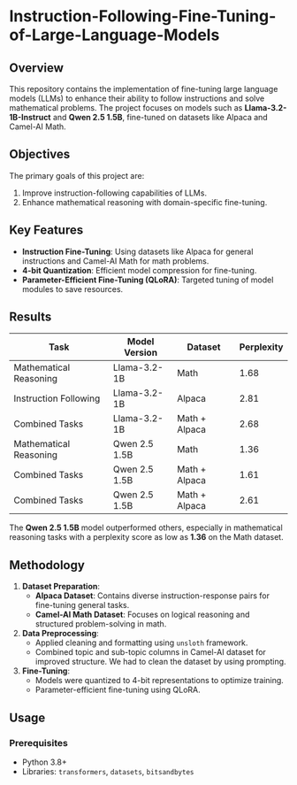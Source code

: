 # Instruction-Following-Fine-Tuning-of-Large-Language-Models

## Overview
This repository contains the implementation of fine-tuning large language models (LLMs) to enhance their ability to follow instructions and solve mathematical problems. The project focuses on models such as **Llama-3.2-1B-Instruct** and **Qwen 2.5 1.5B**, fine-tuned on datasets like Alpaca and Camel-AI Math.

## Objectives
The primary goals of this project are:
1. Improve instruction-following capabilities of LLMs.
2. Enhance mathematical reasoning with domain-specific fine-tuning.

## Key Features
- **Instruction Fine-Tuning**: Using datasets like Alpaca for general instructions and Camel-AI Math for math problems.
- **4-bit Quantization**: Efficient model compression for fine-tuning.
- **Parameter-Efficient Fine-Tuning (QLoRA)**: Targeted tuning of model modules to save resources.

## Results
| Task                   | Model Version    | Dataset              | Perplexity |
|------------------------|------------------|----------------------|------------|
| Mathematical Reasoning | Llama-3.2-1B     | Math                 | 1.68       |
| Instruction Following  | Llama-3.2-1B     | Alpaca               | 2.81       |
| Combined Tasks         | Llama-3.2-1B     | Math + Alpaca        | 2.68       |
| Mathematical Reasoning | Qwen 2.5 1.5B    | Math                 | 1.36       |
| Combined Tasks         | Qwen 2.5 1.5B    | Math + Alpaca        | 1.61       |
| Combined Tasks         | Qwen 2.5 1.5B    | Math + Alpaca        | 2.61       |

The **Qwen 2.5 1.5B** model outperformed others, especially in mathematical reasoning tasks with a perplexity score as low as **1.36** on the Math dataset.

## Methodology
1. **Dataset Preparation**:
   - **Alpaca Dataset**: Contains diverse instruction-response pairs for fine-tuning general tasks.
   - **Camel-AI Math Dataset**: Focuses on logical reasoning and structured problem-solving in math.
2. **Data Preprocessing**:
   - Applied cleaning and formatting using `unsloth` framework.
   - Combined topic and sub-topic columns in Camel-AI dataset for improved structure. We had to clean the dataset by using prompting.
3. **Fine-Tuning**:
   - Models were quantized to 4-bit representations to optimize training.
   - Parameter-efficient fine-tuning using QLoRA.

## Usage
### Prerequisites
- Python 3.8+
- Libraries: `transformers`, `datasets`, `bitsandbytes`

